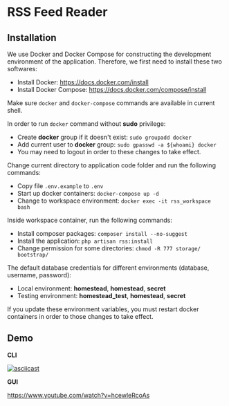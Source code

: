 # RSS Feed Reader

## Installation

We use Docker and Docker Compose for constructing the development environment of the application. Therefore, we first need to install these two softwares:

- Install Docker: https://docs.docker.com/install
- Install Docker Compose: https://docs.docker.com/compose/install

Make sure `docker` and `docker-compose` commands are available in current shell.

In order to run `docker` command without **sudo** privilege:
- Create **docker** group if it doesn't exist: `sudo groupadd docker`
- Add current user to **docker** group: `sudo gpasswd -a ${whoami} docker`
- You may need to logout in order to these changes to take effect.

Change current directory to application code folder and run the following commands:
- Copy file `.env.example` to `.env`
- Start up docker containers: `docker-compose up -d`
- Change to workspace environment: `docker exec -it rss_workspace bash`

Inside workspace container, run the following commands:
- Install composer packages: `composer install --no-suggest`
- Install the application: `php artisan rss:install`
- Change permission for some directories: `chmod -R 777 storage/ bootstrap/`

The default database credentials for different environments (database, username, password):
- Local environment: **homestead**, **homestead**, **secret**
- Testing environment: **homestead_test**, **homestead**, **secret**

If you update these environment variables, you must restart docker containers in order to those changes to take effect.

## Demo

**CLI**

[![asciicast](https://asciinema.org/a/qozB1UQBx3t6YWD6xGum9qNAl.png)](https://asciinema.org/a/qozB1UQBx3t6YWD6xGum9qNAl)

**GUI**

https://www.youtube.com/watch?v=hcewleRcoAs
